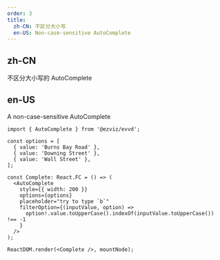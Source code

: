 ```yaml
---
order: 3
title:
  zh-CN: 不区分大小写
  en-US: Non-case-sensitive AutoComplete
---
```


## zh-CN

不区分大小写的 AutoComplete

## en-US

A non-case-sensitive AutoComplete

```tsx
import { AutoComplete } from '@ezviz/evvd';

const options = [
  { value: 'Burns Bay Road' },
  { value: 'Downing Street' },
  { value: 'Wall Street' },
];

const Complete: React.FC = () => (
  <AutoComplete
    style={{ width: 200 }}
    options={options}
    placeholder="try to type `b`"
    filterOption={(inputValue, option) =>
      option!.value.toUpperCase().indexOf(inputValue.toUpperCase()) !== -1
    }
  />
);

ReactDOM.render(<Complete />, mountNode);
```

